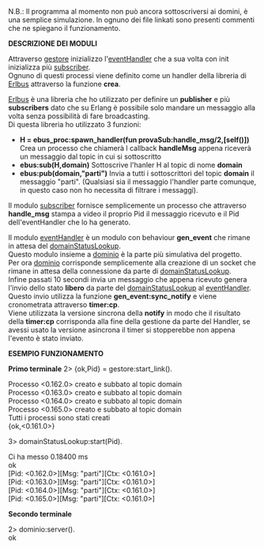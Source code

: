 N.B.: Il programma al momento non può ancora sottoscriversi ai domini, è una semplice simulazione.
In ognuno dei file linkati sono presenti commenti che ne spiegano il funzionamento.

**DESCRIZIONE DEI MODULI**
           

Attraverso [gestore](https://github.com/Malvi17/ErlDomainSub/blob/main/src/gestore.erl) inizializzo l'[eventHandler](https://github.com/Malvi17/ErlDomainSub/blob/main/src/eventHandler.erl) che a sua volta con init inizializza più [subscriber](https://github.com/Malvi17/ErlDomainSub/blob/main/src/subscriber.erl).<br/> 
Ognuno di questi processi viene definito come un handler della libreria di [Erlbus](https://github.com/cabol/erlbus) attraverso la funzione **crea**.

[Erlbus](https://github.com/cabol/erlbus) è una libreria che ho utilizzato per definire un **publisher** e più **subscribers** dato che su Erlang è possibile solo mandare un messaggio alla volta senza possibilità di fare broadcasting. <br/>
Di questa libreria ho utilizzato 3 funzioni:
* **H = ebus_proc:spawn_handler(fun provaSub:handle_msg/2,[self()])** Crea un processo che chiamerà l callback **handleMsg** appena riceverà un messaggio dal topic in cui si sottoscritto
* **ebus:sub(H,domain)** Sottoscrive l'hanler H al topic di nome **domain**
* **ebus:pub(domain,"parti")** Invia a tutti i sottoscrittori del topic **domain** il messaggio "parti". (Qualsiasi sia il messaggio l'handler parte comunque, in questo caso non ho necessita di filtrare i messaggi).

Il modulo [subscriber](https://github.com/Malvi17/ErlDomainSub/blob/main/src/subscriber.erl) fornisce semplicemente un processo che attraverso **handle_msg** stampa a video il proprio Pid il messaggio ricevuto e il Pid dell'eventHandler che lo ha generato.

Il modulo [eventHandler](https://github.com/Malvi17/ErlDomainSub/blob/main/src/eventHandler.erl) è un modulo con behaviour **gen_event** che rimane in attesa del [domainStatusLookup](https://github.com/Malvi17/ErlDomainSub/blob/main/src/domainStatusLookup.erl).<br/>
Questo modulo insieme a [dominio](https://github.com/Malvi17/ErlDomainSub/blob/main/src/dominio.erl) è la parte più simulativa del progetto.<br/> 
Per ora [dominio](https://github.com/Malvi17/ErlDomainSub/blob/main/src/dominio.erl) corrisponde semplicemente alla creazione di un socket che rimane in attesa della connessione da parte di [domainStatusLookup](https://github.com/Malvi17/ErlDomainSub/blob/main/src/domainStatusLookup.erl).<br/> 
Infine passati 10 secondi invia un messaggio che appena ricevuto genera l'invio dello stato **libero** da parte del [domainStatusLookup](https://github.com/Malvi17/ErlDomainSub/blob/main/src/domainStatusLookup.erl) al [eventHandler](https://github.com/Malvi17/ErlDomainSub/blob/main/src/eventHandler.erl).<br/> 
Questo invio utilizza la funzione **gen_event:sync_notify** e viene cronometrata attraverso **timer:cp**.<br/> 
Viene utilizzata la versione sincrona della **notify** in modo che il risultato della **timer:cp** corrisponda alla fine della gestione da parte del Handler, se avessi usato la versione asincrona il timer si stopperebbe non appena l'evento è stato inviato.


**ESEMPIO FUNZIONAMENTO**

**Primo terminale**
2> {ok,Pid} = gestore:start_link().

Processo <0.162.0> creato e subbato al topic domain<br/>
Processo <0.163.0> creato e subbato al topic domain<br/>
Processo <0.164.0> creato e subbato al topic domain<br/>
Processo <0.165.0> creato e subbato al topic domain<br/>
Tutti i processi sono stati creati<br/>
{ok,<0.161.0>}<br/>

3> domainStatusLookup:start(Pid).

Ci ha messo 0.18400 ms<br/>
ok<br/>
[Pid: <0.162.0>][Msg: "parti"][Ctx: <0.161.0>]<br/>
[Pid: <0.163.0>][Msg: "parti"][Ctx: <0.161.0>]<br/>
[Pid: <0.164.0>][Msg: "parti"][Ctx: <0.161.0>]<br/>
[Pid: <0.165.0>][Msg: "parti"][Ctx: <0.161.0>]<br/>

**Secondo terminale**

2> dominio:server().<br/>
ok
